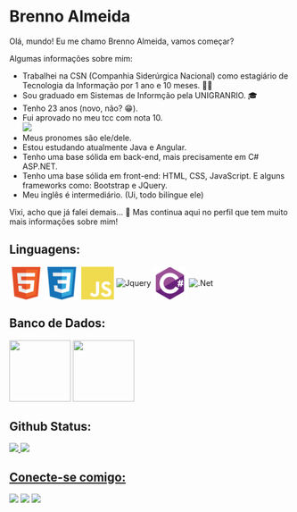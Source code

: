 # Brenno Almeida

Olá, mundo! Eu me chamo Brenno Almeida, vamos começar? 

Algumas informações sobre mim: 

- Trabalhei na CSN (Companhia Siderúrgica Nacional) como estagiário de Tecnologia da Informação por 1 ano e 10 meses. 🧑‍💻
- Sou graduado em Sistemas de Informção pela UNIGRANRIO. 🎓
- Tenho 23 anos (novo, não? 😁).
- Fui aprovado no meu tcc com nota 10. <br />
<img width="120px" heigth="590em" src="https://github.com/brenno1812almeida/brenno1812almeida/assets/103259283/2124d69e-f167-445a-82e6-e78f930379bf"></div>
- Meus pronomes são ele/dele.
- Estou estudando atualmente Java e Angular.
- Tenho uma base sólida em back-end, mais precisamente em C# ASP.NET.
- Tenho uma base sólida em front-end: HTML, CSS, JavaScript. E alguns frameworks como: Bootstrap e JQuery.
- Meu inglês é intermediário. (Ui, todo bilíngue ele)

Vixi, acho que já falei demais... 🤔 Mas continua aqui no perfil que tem muito mais informações sobre mim! 

## Linguagens: 

<div style="display: inline_block">
    <img align="center" alt="HTML" height="60" width="60" src="https://raw.githubusercontent.com/devicons/devicon/master/icons/html5/html5-original.svg">
    <img align="center" alt="CSS" height="60" width="60" src="https://raw.githubusercontent.com/devicons/devicon/master/icons/css3/css3-original.svg">
    <img align="center" alt="Js" height="60" width="60" src="https://raw.githubusercontent.com/devicons/devicon/master/icons/javascript/javascript-plain.svg">
    <img align="center" alt="Jquery" height="60" width="60" src="https://cdn.jsdelivr.net/gh/devicons/devicon/icons/jquery/jquery-original.svg">
    <img align="center" alt="Csharp" height="60" width="60" src="https://raw.githubusercontent.com/devicons/devicon/master/icons/csharp/csharp-original.svg">
    <img align="center" alt=".Net" width="80" src="https://cdn.jsdelivr.net/gh/devicons/devicon/icons/dot-net/dot-net-original.svg">
</div>

## Banco de Dados: 

<div style="display: inline_block">
    <img src="https://github.com/ThiMonteiro/ThiMonteiro/assets/96743366/d9b7c314-7f38-4cd7-95ce-0f11136b4124" height="110" width="110">
    <img src="https://github.com/ThiMonteiro/ThiMonteiro/assets/96743366/607d2bb8-ac15-4714-b4a4-26892417f301" height="110" width="110">
</div>

## Github Status: 

<div>
   <a href="https://beacons.ai/brenno1812almeida"> 
   <img heigth="180em" src="https://github-readme-stats.vercel.app/api?username=brenno1812almeida&show_icons=true&theme=dracula&include_all_commits=true&count_private=true" />
   <img heigth="180em" src="https://github-readme-stats.vercel.app/api/top-langs/?username=brenno1812almeida&layout=compact&langs_count=16&theme=dracula" />
</div>
   
## Conecte-se comigo:

<div> 
    <a href="https://instagram.com/brenno18almeida" target="_blank"><img src="https://img.shields.io/badge/-Instagram-%23E4405F?style=for-the-badge&logo=instagram&logoColor=white" target="_blank"></a>
    <a href = "mailto:brenno1812almeida@gmail.com" target="_blank"><img src="https://img.shields.io/badge/-Gmail-%23333?style=for-the-badge&logo=gmail&logoColor=white"></a>
    <a href="https:\\www.linkedin.com/in/brenno-almeida-542487164" target="_blank"><img src="https://img.shields.io/badge/LinkedIn-0077B5?style=for-the-badge&logo=linkedin&logoColor=white"></a>
</div>

